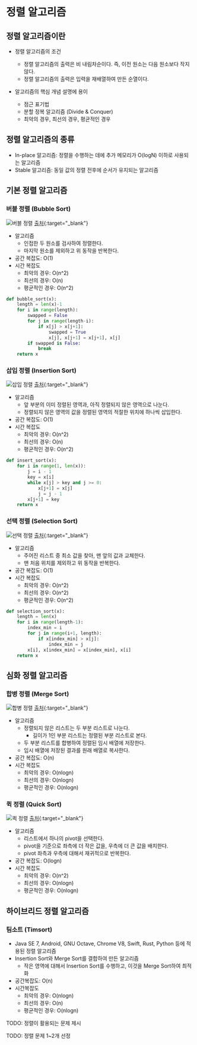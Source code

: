 # 정렬 알고리즘

## 정렬 알고리즘이란

- 정렬 알고리즘의 조건
    - 정렬 알고리즘의 출력은 비 내림차순이다. 즉, 이전 원소는 다음 원소보다 작지 않다.
    - 정렬 알고리즘의 출력은 입력을 재배열하여 만든 순열이다.

- 알고리즘의 핵심 개념 설명에 용이
    - 점근 표기법
    - 분할 정복 알고리즘 (Divide & Conquer)
    - 최악의 경우, 최선의 경우, 평균적인 경우

## 정렬 알고리즘의 종류

- In-place 알고리즘: 정렬을 수행하는 데에 추가 메모리가 O(logN) 이하로 사용되는 알고리즘
- Stable 알고리즘: 동일 값의 정렬 전후에 순서가 유지되는 알고리즘

## 기본 정렬 알고리즘

### 버블 정렬 (Bubble Sort)

![버블 정렬](https://upload.wikimedia.org/wikipedia/commons/3/37/Bubble_sort_animation.gif)
[출처](https://upload.wikimedia.org/wikipedia/commons/3/37/Bubble_sort_animation.gif){:target="_blank"}

- 알고리즘
    - 인접한 두 원소를 검사하여 정렬한다.
    - 마지막 원소를 제외하고 위 동작을 반복한다.
- 공간 복잡도: O(1)
- 시간 복잡도
    - 최악의 경우: O(n^2)
    - 최선의 경우: O(n)
    - 평균적인 경우: O(n^2)

```python
def bubble_sort(x):
    length = len(x)-1
    for i in range(length):
        swapped = False
        for j in range(length-i):
            if x[j] > x[j+1]:
                swapped = True
                x[j], x[j+1] = x[j+1], x[j]
        if swapped is False:
            break
    return x
```

### 삽입 정렬 (Insertion Sort)

![삽입 정렬](https://upload.wikimedia.org/wikipedia/commons/2/25/Insertion_sort_animation.gif)
[출처](https://upload.wikimedia.org/wikipedia/commons/2/25/Insertion_sort_animation.gif){:target="_blank"}

- 알고리즘
    - 앞 부분의 이미 정렬된 영역과, 아직 정렬되지 않은 영역으로 나눈다.
    - 정렬되지 않은 영역의 값을 정렬된 영역의 적절한 위치에 하나씩 삽입한다.
- 공간 복잡도: O(1)
- 시간 복잡도
    - 최악의 경우: O(n^2)
    - 최선의 경우: O(n)
    - 평균적인 경우: O(n^2)

```python
def insert_sort(x):
    for i in range(1, len(x)):
        j = i - 1
        key = x[i]
        while x[j] > key and j >= 0:
            x[j+1] = x[j]
            j = j - 1
        x[j+1] = key
    return x
```

### 선택 정렬 (Selection Sort)

![선택 정렬](https://upload.wikimedia.org/wikipedia/commons/b/b0/Selection_sort_animation.gif)
[출처](https://upload.wikimedia.org/wikipedia/commons/b/b0/Selection_sort_animation.gif){:target="_blank"}

- 알고리즘
    - 주어진 리스트 중 최소 값을 찾아, 맨 앞의 값과 교체한다.
    - 맨 처음 위치를 제외하고 위 동작을 반복한다.
- 공간 복잡도: O(1)
- 시간 복잡도
    - 최악의 경우: O(n^2)
    - 최선의 경우: O(n^2)
    - 평균적인 경우: O(n^2)

```python
def selection_sort(x):
    length = len(x)
    for i in range(length-1):
        index_min = i
        for j in range(i+1, length):
            if x[index_min] > x[j]:
                index_min = j
        x[i], x[index_min] = x[index_min], x[i]
    return x
```

## 심화 정렬 알고리즘

### 합병 정렬 (Merge Sort)

![합병 정렬](https://upload.wikimedia.org/wikipedia/commons/c/cc/Merge-sort-example-300px.gif)
[출처](https://upload.wikimedia.org/wikipedia/commons/c/cc/Merge-sort-example-300px.gif){:target="_blank"}

- 알고리즘
    - 정렬되지 않은 리스트는 두 부분 리스트로 나눈다.
        - 길이가 1인 부분 리스트는 정렬된 부분 리스트로 본다.
    - 두 부분 리스트를 합병하여 정렬된 임시 배열에 저장한다.
    - 임시 배열에 저장된 결과를 원래 배열로 복사한다.
- 공간 복잡도: O(n)
- 시간 복잡도
    - 최악의 경우: O(nlogn)
    - 최선의 경우: O(nlogn)
    - 평균적인 경우: O(nlogn)

### 퀵 정렬 (Quick Sort)

![퀵 정렬](https://upload.wikimedia.org/wikipedia/commons/6/6a/Sorting_quicksort_anim.gif)
[출처](https://upload.wikimedia.org/wikipedia/commons/6/6a/Sorting_quicksort_anim.gif){:target="_blank"}

- 알고리즘
    - 리스트에서 하나의 pivot을 선택한다.
    - pivot을 기준으로 좌측에 더 작은 값을, 우측에 더 큰 값을 배치한다.
    - pivot 좌측과 우측에 대해서 재귀적으로 반복한다.
- 공간 복잡도: O(logn)
- 시간 복잡도
    - 최악의 경우: O(n^2)
    - 최선의 경우: O(nlogn)
    - 평균적인 경우: O(nlogn)

## 하이브리드 정렬 알고리즘

### 팀소트 (Timsort)

- Java SE 7, Android, GNU Octave, Chrome V8, Swift, Rust, Python 등에 적용된 정렬 알고리즘
- Insertion Sort와 Merge Sort를 결합하여 만든 알고리즘
    - 작은 영역에 대해서 Insertion Sort를 수행하고, 이것을 Merge Sort하여 최적화
- 공간복잡도: O(n)
- 시간복잡도
    - 최악의 경우: O(nlogn)
    - 최선의 경우: O(n)
    - 평균적인 경우: O(nlogn)


TODO: 정렬이 활용되는 문제 제시

TODO: 정렬 문제 1~2개 선정